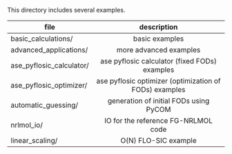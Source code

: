 
This directory includes several examples.

| file 	| description |  
| ------------- |:-------------:|
| basic_calculations/ | basic examples | 
| advanced_applications/ | more advanced examples | 
| ase_pyflosic_calculator/ | ase pyflosic calculator (fixed FODs) examples | 
| ase_pyflosic_optimizer/ | ase pyflosic optimizer (optimization of FODs) examples | 
| automatic_guessing/ | generation of initial FODs using PyCOM | 
| nrlmol_io/ | IO for the reference FG-NRLMOL code | 
| linear_scaling/ | O(N) FLO-SIC example |

